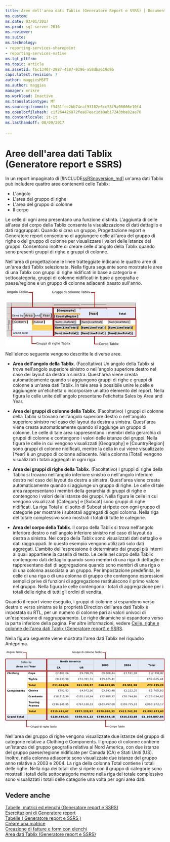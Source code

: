 ```yaml
---
title: Aree dell'area dati Tablix (Generatore Report e SSRS) | Documenti Microsoft
ms.custom: 
ms.date: 03/01/2017
ms.prod: sql-server-2016
ms.reviewer: 
ms.suite: 
ms.technology:
- reporting-services-sharepoint
- reporting-services-native
ms.tgt_pltfrm: 
ms.topic: article
ms.assetid: f6c13407-2887-4287-9396-a58dba619d9b
caps.latest.revision: 7
author: maggiesMSFT
ms.author: maggies
manager: erikre
ms.workload: Inactive
ms.translationtype: MT
ms.sourcegitcommit: f3481fcc2bb74eaf93182e6cc58f5a06666e10f4
ms.openlocfilehash: c1f264426872fea87eec1da8ab17243bbe82ae76
ms.contentlocale: it-it
ms.lasthandoff: 08/09/2017

---
```

# <a name="tablix-data-region-areas-report-builder-and-ssrs"></a>Aree dell'area dati Tablix (Generatore report e SSRS)
 In un report impaginato di [!INCLUDE[ssRSnoversion_md](../../includes/ssrsnoversion-md.md)] un'area dati Tablix può includere quattro aree contenenti celle Tablix:   
* L'angolo  
* L'area del gruppo di righe  
* L'area del gruppo di colonne  
* Il corpo   
  
Le celle di ogni area presentano una funzione distinta. L'aggiunta di celle all'area del corpo della Tablix consente la visualizzazione di dati dettaglio e dati raggruppati. Quando si crea un gruppo, Progettazione report e Generatore report consentono di aggiungere celle all'area del gruppo di righe o del gruppo di colonne per visualizzare i valori delle istanze del gruppo. Consentono inoltre di creare celle d'angolo della Tablix quando sono presenti gruppi di righe e gruppi di colonne.  
  
Nell'area di progettazione le linee tratteggiate indicano le quattro aree di un'area dati Tablix selezionata. Nella figura seguente sono mostrate le aree di una Tablix con gruppi di righe nidificati in base a categoria e sottocategoria, gruppi di colonne nidificati in base a geografia e paese/regione e un gruppo di colonne adiacenti basato sull'anno.  
  
 ![Tablix data region areas](../../reporting-services/report-design/media/rs-tablixareas.gif "Tablix data region areas")  
  
 Nell'elenco seguente vengono descritte le diverse aree.  
  
-   **Area dell'angolo della Tablix**. (Facoltativo) Un angolo della Tablix si trova nell'angolo superiore sinistro o nell'angolo superiore destro nel caso dei layout da destra a sinistra. Quest'area viene creata automaticamente quando si aggiungono gruppi di righe e gruppi di colonne a un'area dati Tablix. In tale area è possibile unire le celle e aggiungere un'etichetta o incorporare un altro elemento del report. Nella figura le celle unite dell'angolo presentano l'etichetta Sales by Area and Year.  
  
-   **Area dei gruppi di colonne della Tablix**. (Facoltativo) I gruppi di colonne della Tablix si trovano nell'angolo superiore destro o nell'angolo superiore sinistro nel caso dei layout da destra a sinistra. Quest'area viene creata automaticamente quando si aggiunge un gruppo di colonne. Le celle di tale area rappresentano i membri della gerarchia di gruppi di colonne e contengono i valori delle istanze dei gruppi. Nella figura le celle in cui vengono visualizzati [Geography] e [CountryRegion] sono gruppi di colonne nidificati, mentre la cella in cui viene visualizzato [Year] è un gruppo di colonne adiacente. Nella colonna [Total] vengono visualizzati i totali aggregati in ogni riga.  
  
-   **Area dei gruppi di righe della Tablix**. (Facoltativo) I gruppi di righe della Tablix si trovano nell'angolo inferiore sinistro o nell'angolo inferiore destro nel caso dei layout da destra a sinistra. Quest'area viene creata automaticamente quando si aggiunge un gruppo di righe. Le celle di tale area rappresentano i membri della gerarchia di gruppi di righe e contengono i valori delle istanze dei gruppi. Nella figura le celle in cui vengono visualizzati [Category] e [Subcat] sono gruppi di righe nidificati. La riga Total al di sotto di Subcat si ripete con ogni gruppo di categorie per mostrare i subtotali aggregati di ogni colonna. Nella riga del totale complessivo sono mostrati i totali di tutte le categorie.  
  
-   **Area del corpo della Tablix**. Il corpo della Tablix si trova nell'angolo inferiore destro o nell'angolo inferiore sinistro nel caso di layout da destra a sinistra. Nel corpo della Tablix sono visualizzati dati dettaglio e dati raggruppati. In questo esempio vengono utilizzati solo dati aggregati. L'ambito dell'espressione è determinato dai gruppi più interni ai quali appartiene la casella di testo. Le celle nel corpo della Tablix contengono dati dettaglio quando sono membri di una riga di dettaglio e rappresentano dati di aggregazione quando sono membri di una riga o di una colonna associata a un gruppo. Per impostazione predefinita, le celle di una riga o di una colonna di gruppo che contengono espressioni semplici prive di funzioni di aggregazione restituiscono il primo valore nel gruppo. Nella figura le celle contengono i totali di aggregazione per i totali delle righe di tutti gli ordini di vendita.  
  
 Quando il report viene eseguito, i gruppi di colonne si espandono verso destra o verso sinistra se la proprietà Direction dell'area dati Tablix è impostata su RTL, per un numero di colonne pari ai valori univoci di un'espressione di raggruppamento. Le righe dinamiche si espandono verso la parte inferiore della pagina. Per altre informazioni, vedere [Celle, righe e colonne dell'area dati Tablix &#40;Generatore report&#41; e SSRS](../../reporting-services/report-design/tablix-data-region-cells-rows-and-columns-report-builder-and-ssrs.md).  
  
 Nella figura seguente viene mostrata l'area dati Tablix nel riquadro Anteprima.  
  
 ![Gruppi di anteprima, angolo Tablix, riga e colonna, corpo](../../reporting-services/report-design/media/rs-tablixareaspreview.gif "gruppi di anteprima, angolo Tablix, riga e colonna, corpo")  
  
 Nell'area del gruppo di righe vengono visualizzate due istanze del gruppo di categorie relative a Clothing e Components. Il gruppo di colonne contiene un'istanza del gruppo geografia relativa al Nord America, con due istanze del gruppo paese/regione nidificate per Canada (CA) e Stati Uniti (US). Inoltre, nella colonna adiacente sono visualizzate due istanze del gruppo anno relative a 2003 e 2004. La riga della colonna Total contiene i totali delle righe. Nella riga dei totali che si ripete con il gruppo di categorie sono mostrati i totali delle sottocategorie mentre nella riga del totale complessivo sono visualizzati i totali delle categorie una volta per ogni area dati.  
  
## <a name="see-also"></a>Vedere anche  
 [Tabelle, matrici ed elenchi &#40;Generatore report e SSRS&#41;](../../reporting-services/report-design/tables-matrices-and-lists-report-builder-and-ssrs.md)   
 [Esercitazioni di Generatore report](../../reporting-services/report-builder-tutorials.md)   
 [Tabelle &#40; Generatore report e SSRS &#41;](../../reporting-services/report-design/tables-report-builder-and-ssrs.md)   
 [Creare una matrice](../../reporting-services/report-design/create-a-matrix-report-builder-and-ssrs.md)   
 [Creazione di fatture e form con elenchi](../../reporting-services/report-design/create-invoices-and-forms-with-lists-report-builder-and-ssrs.md)   
 [Area dati Tablix &#40;Generatore report e SSRS&#41;](../../reporting-services/report-design/tablix-data-region-report-builder-and-ssrs.md)  
  
  

